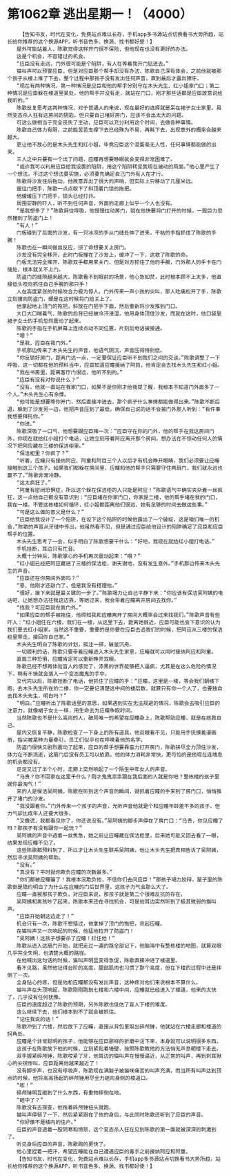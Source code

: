 # 第1062章 逃出星期一！（4000）
        【告知书友，时代在变化，免费站点难以长存，手机app多书源站点切换看书大势所趋，站长给你推荐的这个换源APP，听书音色多、换源、找书都好使！】
       屋外可能站着人，陈歌觉得这样开门很不保险，但他现在也没有更好的办法。
       这是个机会，不容错过的机会。
       “应臣没有走远，门外很可能是个陷阱，有人在等着我开门钻进去。”
       猫叫声可以预警应臣，但是对应臣那个帮手却没有办法，陈歌自己深有体会，之前他就被那个孩子从楼上推了下去，整个过程中那孩子没有发出任何声音，直到最后才露出獠牙。
       “现在有两种情况，第一种情况是应臣和他的帮手分别守在木头先生、红小姐家门口；第二种情况是应臣躲在楼道里某处，他的帮手并没有走，就站在门口，刚才那些话都是应臣故意说给我听的。”
       陈歌反复思考这两种情况，对于普通人的来说，现在最好的选择就是呆在裙子女士家里，虽然变态杀人狂有这房间的钥匙，但只要自己堵好房门，应该不会出太大的问题。
       可这么做相当于完全丧失了主动，应臣可以充分利用这个时间，去做各种事情。
       陈歌自己体力有限，之前能苦苦支撑下去已经殊为不易，再耗下去，出现意外的概率会越来越大。
       更让他不放心的是木头先生和红小姐，毕竟应臣这个混蛋毫无人性，任何事情都能做的出来。
       三人之中只要有一个出了问题，应瞳再想要睁眼就会变得非常困难了。
       “或许我可以利用应臣给我设置的陷阱，用这个陷阱转变我现在被动的局面。”他心里产生了一个想法，不过这个想法要实施，必须要先确定自己门外有人在才行。
       陈歌将沙发往后拖动，他故意弄出了很大的声响，但实际上只移动了几厘米远。
       握住门把手，陈歌一点点取下了斜顶着门锁的拖把。
       他缓缓压下门把手，锁头已经打开。
       周围安静的吓人，听不到任何声音，外面的走廊上似乎一个人也没有。
       “是我想多了？”陈歌屏住呼吸，他慢慢拉动房门，就在他快要将门打开的时候，一股巨力忽然撞到了防盗门上！
       “有人！”
       门板碰到了后面的沙发，有一只冰凉的手从门缝处伸了进来，干枯的手指抓住了陈歌的手腕！
       陈歌也在一瞬间做出反应，拼了命想要关上房门。
       沙发没有完全移开，此时门板撞在了沙发上，缓冲了一下，这救了陈歌的命。
       门板无法完全推开，陈歌双手都用来关门，但是对方抓住了他的手腕，门外那人的手卡在门缝处，根本就关不上门。
       防盗门的缝隙越来越大，陈歌看不到眼前的场景，他心急如焚，此时根本顾不上太多，他直接低头咬向抓住自己手腕的那只手！
       人在高度紧张的时候咬合力极为惊人，门外传来一声小孩的尖叫，那人吃痛松开了手，陈歌立刻撞向防盗门，硬是在这时候将门给关上了。
       他拿起地上顶门的拖把，斜放在门把手下面，然后重新将沙发推到门口。
       大口大口喘着气，陈歌的后背已经被冷汗浸湿，他用身体顶住沙发，而就在这时，他口袋里裙子女士的手机忽然震动了起来。
       陈歌的手指在手机屏幕上连续点动不同位置，片刻后电话被接通。
       “喂？”
       “是我，应臣在我门外。”
       手机那边传来了木头先生的声音，他语气阴沉，声音压得特别低。
       “你反锁好房门，距离门远一点，一定要保证应臣听不到我们之间的交谈。”陈歌调整了一下呼吸，这一切都在他的预料当中，应臣知道应瞳接纳了阿目，他肯定会去找木头先生和红小姐。
       “我在书房里，距离客厅门很远，他听不到的。”
       “应臣有没有对你说什么？”
       “没有，他就一直站在我家门口，如果不是你刚才给我提了醒，我根本不知道门外面多了一个人。”木头先生心有余悸。
       “他可能是想要等你开门，然后直接冲进去，那个疯子什么事情都能做得出来。”陈歌不断后退，躲到了沙发另一边，他把声音压到了最低，确保自己说的话不会被门外那人听到：“有件事我想要拜托你。”
       “你说。”
       陈歌深吸了一口气，他想要跟应臣赌一次：“应臣守在你的门外，他的帮手在我这房间门外，你现在就给红小姐打个电话，让她立刻带着阿应离开那个房间，想办法在不惊动任何人的情况下把阿应藏在三楼的保洁柜里。”
       “保洁柜里？你疯了？”
       “听着，应瞳只有接纳阿应、阿童和阿目三个人以后才有机会睁开眼睛，我们必须要让应瞳接触到这三个孩子。如果我们都躲在房间里，应瞳和他的帮手只需要守住两扇门，我们就永远也赢不了。”陈歌非常冷静。
       “这太疯狂了。”
       “阿童有密闭恐惧症，所以这个躲在保洁柜的人只能是阿应！”陈歌语气中确实夹杂着一丝疯狂，这一点他自己都没有意识到：“应臣堵在你家门口，你家是二楼，他的帮手堵在我的门口，我在一楼。不管这栋楼如何循环，红小姐都距离他们很远，她有足够的时间去做这些事。”
       “可是这么做的意义是什么？”
       “应臣给我设计了一个陷阱，在设下这个陷阱的时候他露出了一个破绽，这是咱们唯一的机会，”陈歌的声音从牙缝中传出，他虽然看不见，但是通过应臣给他设计的陷阱确定了应臣和应臣帮手的位置。
       木头先生思考了一会，似乎明白了陈歌想要干什么：“好吧，我现在就给红小姐打电话。”
       手机挂断，耳边只有忙音。
       大概十分钟后，陈歌掌心的手机再次震动起来：“喂？”
       “红小姐已经把阿应藏进了三楼的保洁柜，谢天谢地，没有发生意外。”手机那边传来木头先生的声音。
       “应臣还在你房间外面吗？”
       “恩，他刚才还敲门了，但是我没有搭理他。”
       “很好，接下来就是最关键的一步了。”陈歌竭力让自己平静下来：“你应该有保洁吴阿姨的电话吧，让她想办法往我这边靠，等她过来，我会带着应瞳离开房间去找你。”
       “找我？可应臣就在我门外。”
       “如果应臣的帮手被拖住，他得知我和应瞳离开了房间大概率会过来找我们。”陈歌声音有些吓人：“红小姐住在六楼，我们在一楼，从这里下去，距离她很近，应臣可能也会下意识的认为我们要去红小姐家。当然这不重要，重要的是你要在应臣去追我们的时候，把阿应从三楼的保洁柜里带走，接回你自己家。”
       木头先生明白了陈歌的计划，孤注一掷，破釜沉舟。
       一切顺利的话，陈歌只要带着应瞳进入木头先生家里，应瞳就可以同时接纳阿应和阿童。
       直面三种恐惧，应瞳肯定可以重新睁开双眼。
       陈歌已经不想再体验盲人的感觉了，漆黑的世界能够把人逼疯，尤其是在这么危险的情况下，稍有不慎就会落入一个变态魔鬼的手中。
       交代完以后，陈歌挂断了电话，他抓住了应瞳的手：“应瞳，这里是一楼，等会我们朝楼下跑，去木头先生所在的二楼，你一定要记清楚这中间的楼层数，就算只有你一个人了，也要独自去找木头先生，明白吗？”
       “明白。”应瞳听出了陈歌话里的意思，如果遇到实在无法规避的情况，陈歌会去吸引应臣的注意力，就像裙子女士一样，用生命去为应瞳争取时间。
       当然陈歌也不是什么高尚的人，破局唯一的希望在应瞳身上，陈歌帮助应瞳，就是在拯救自己。
       屋内又恢复平静，陈歌检查了一下身上的所有道具，他双眼看不见，只能用手抚摸着漫画册，指尖被某种力量牵引，员工们似乎也在呼唤着他的名字。
       防盗门很快又剧烈震动了起来，应臣的帮手想要靠蛮力打开房门，陈歌拼尽全力顶住沙发，体力在不断流逝，这扇门后没有员工可以依靠，他的体力消耗非常快，更可怕的是他现在连喘息的机会都没有。
       足足又过了半个小时，走廊上突然响起了一个陌生中年女人的声音。
       “马贵？你不回家在这里干什么？刚才鬼鬼祟祟跟在我后面的人就是你吧？整栋楼的孩子里就你最淘气！”
       来的人是保洁吴阿姨，陈歌在听到这个声音的瞬间，就抓着应瞳的手来到了房门口，悄悄推开了堵门的沙发。
       “我没跟着你。”门外传来一个孩子的声音，光听声音他就是个和应瞳年龄差不多的孩子，但力气却比成年人还要大很多。
       “又撒谎，我都看见你了，你还说没有。”吴阿姨的脚步声停在了房门口：“马贵，你见应瞳了吗？那孩子有没有跟你一起玩？”
       吴阿姨的声音中透着一丝焦急，她之前让应瞳藏在保洁柜里，后来她可能又回去看了一眼，结果发现应瞳不见了。
       这些陈歌都预料到了，所以才让木头先生联系吴阿姨，他让木头先生把真相告诉了吴阿姨，然后寻求吴阿姨的帮助。
       “没有。”
       “真没有？平时就你欺负应瞳的次数最多。”
       “你们都被应瞳骗了！我根本没欺负他，不信你们去问应臣！”那孩子竭力狡辩，屋子里的陈歌倒是隐约明白了为什么在应瞳的门后世界里，这孩子力气会那么大了。
       应瞳一直被那孩子欺负，对应臣来说，那孩子就是第二个很难反抗的存在。
       吴阿姨和男孩吵了起来，陈歌本来还在寻找机会，可是他耳边突然听到了极其微弱的猫叫声。
       “应臣开始朝这边走了！”
       机会只有一次，陈歌不想错过，他拿掉了顶门的拖把，背起应瞳。
       在猫叫声又一次响起的时候，他猛地拉开了防盗门！
       “吴阿姨！这孩子想要杀了应瞳！拦住他！”
       陈歌从进入这扇门开始，就把走过一遍的路全部记下，他脑海中有整栋楼的地图，就算双眼几乎完全失明，也清楚大概的路径。
       在他喊出这句话的时候，猫叫声明显变得急促，陈歌直接冲进了楼道里。
       看不见路，虽然他记得台阶的高度，腿部肌肉也习惯了那个高度，但在下楼的过程中还是摔倒了一次。
       全身钻心的疼，但是他和应瞳都没有发出声音，这种疼对他们来说根本不算什么。
       猫叫声在头顶响起，陈歌刚刚跑到七楼和六楼中间，应瞳就已经进入了楼道，他来的太快了，几乎没有任何犹豫。
       应臣的速度超过了陈歌的预期，另外陈歌也低估了盲人下楼的难度。
       这么继续下去，他们根本到不了就会被抓住。
       “记住我说的话！”
       陈歌冲到了六楼，然后放下了应瞳，直接从背包里取出碎颅锤，他就站在六楼走廊和楼道的拐角处。
       应瞳是个非常聪明的孩子，他能够在应臣那样的折磨中活下来，本身就可以说明很多东西。
       这孩子在陈歌放下他的时候，立刻紧贴着墙壁，按照陈歌教他的方法悄无声息朝楼下走去。
       双手握紧碎颅锤，陈歌咬紧了牙，他耳边的猫叫声在慢慢逼近，从正常的叫声，再到刺耳揪心的尖锐惨叫，应臣距离他越来越近了！
       没有脚步声，也没有呼吸声，陈歌现在满脑子被猫咪痛苦的叫声充满，而当所有叫声达到顶点的时候，他将高高扬起的碎颅锤用尽全力砸向身侧的楼道口。
       “嘭！”
       碎颅锤明显砸到了什么东西，有重物摔倒在地。
       “砸中了？”
       陈歌没有去探查，他拖着碎颅锤扭头就跑。
       猫叫声停顿了一下，然后紧紧跟在了他的身后，与此同时陈歌还听到了应臣的声音。
       “你好像不是楼内的住户。”
       应臣的声音透着一股阴寒和愤怒，这个变态杀人狂在见到陈歌的第一面就被深深的刺激到了。
       听见身后应臣的声音，陈歌跑的更快了。
       他心里捏着一把汗，希望应瞳能在自己遭遇应臣的毒手之前接纳阿应和阿童。
       【告知书友，时代在变化，免费站点难以长存，手机app多书源站点切换看书大势所趋，站长给你推荐的这个换源APP，听书音色多、换源、找书都好使！】